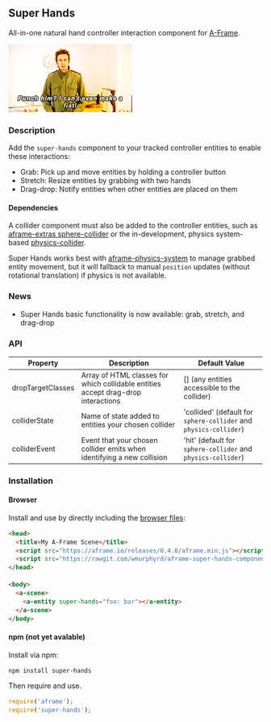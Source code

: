 ## Super Hands

All-in-one natural hand controller interaction component for [A-Frame](https://aframe.io).

![Super Hans Can't Make a Fist](readme_files/peep-show-super-hans.gif)

### Description

Add the `super-hands` component to your tracked controller entities to enable these interactions:

* Grab: Pick up and move entities by holding a controller button
* Stretch: Resize entities by grabbing with two hands
* Drag-drop: Notify entities when other entities are placed on them

#### Dependencies

A collider component must also be added to the controller entities, such as [aframe-extras sphere-collider](https://github.com/donmccurdy/aframe-extras/blob/master/src/misc) or the in-development, physics system-based [physics-collider](https://github.com/donmccurdy/aframe-physics-system/pull/14).

Super Hands works best with [aframe-physics-system](https://github.com/donmccurdy/aframe-physics-system) to manage grabbed entity movement, but it will fallback to manual `position` updates (without rotational translation) if physics is not available. 

### News

* Super Hands basic functionality is now available: grab, stretch, and drag-drop

### API

| Property | Description | Default Value |
| -------- | ----------- | ------------- |
| dropTargetClasses |  Array of HTML classes for which collidable entities accept drag-drop interactions |            [] (any entities accessible to the collider)   |
| colliderState | Name of state added to entities your chosen collider | 'collided' (default for `sphere-collider` and `physics-collider`) |
| colliderEvent | Event that your chosen collider emits when identifying a new collision | 'hit' (default for `sphere-collider` and `physics-collider`) |

### Installation

#### Browser  

Install and use by directly including the [browser files](dist):

```html
<head>
  <title>My A-Frame Scene</title>
  <script src="https://aframe.io/releases/0.4.0/aframe.min.js"></script>
  <script src="https://rawgit.com/wmurphyrd/aframe-super-hands-component/master/dist/super-hands.min.js"></script>
</head>

<body>
  <a-scene>
    <a-entity super-hands="foo: bar"></a-entity>
  </a-scene>
</body>
```

#### npm (not yet avalable)

Install via npm:

```bash
npm install super-hands
```

Then require and use.

```js
require('aframe');
require('super-hands');
```
